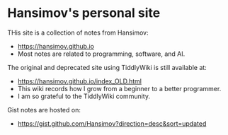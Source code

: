# Hansimov's personal site

THis site is a collection of notes from Hansimov:
- https://hansimov.github.io
- Most notes are related to programming, software, and AI.

The original and deprecated site using TiddlyWiki is still available at:
- https://hansimov.github.io/index_OLD.html
- This wiki records how I grow from a beginner to a better programmer.
- I am so grateful to the TiddlyWiki community.

Gist notes are hosted on:
- https://gist.github.com/Hansimov?direction=desc&sort=updated